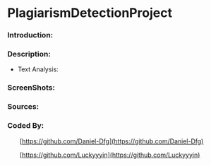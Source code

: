 # PlagiarismDetectionProject

### Introduction:

### Description:
- Text Analysis:

### ScreenShots:

### Sources:

### Coded By:
&emsp;&emsp;[https://github.com/Daniel-Dfg](https://github.com/Daniel-Dfg)

&emsp;&emsp;[https://github.com/Luckyyyin](https://github.com/Luckyyyin)